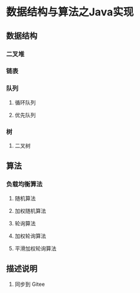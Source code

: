 # 数据结构与算法之Java实现

## 数据结构

### 二叉堆

### 链表

### 队列

1. 循环队列

2. 优先队列

### 树

1. 二叉树


## 算法

### 负载均衡算法
1. 随机算法

2. 加权随机算法

3. 轮询算法

4. 加权轮询算法

5. 平滑加权轮询算法

## 描述说明

1. 同步到 Gitee